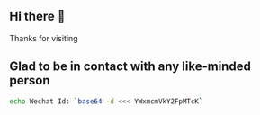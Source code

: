 ## Hi there 👋

Thanks for visiting


## Glad to be in contact with any like-minded person

```bash
echo Wechat Id: `base64 -d <<< YWxmcmVkY2FpMTcK`
```

<!--
**alfredcai/alfredcai** is a ✨ _special_ ✨ repository because its `README.md` (this file) appears on your GitHub profile.

Here are some ideas to get you started:

- 🔭 I’m currently working on ...
- 🌱 I’m currently learning ...
- 👯 I’m looking to collaborate on ...
- 🤔 I’m looking for help with ...
- 💬 Ask me about ...
- 📫 How to reach me: ...
- 😄 Pronouns: ...
- ⚡ Fun fact: ...

-->
